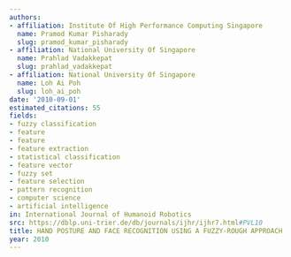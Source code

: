 ```yaml
---
authors:
- affiliation: Institute Of High Performance Computing Singapore
  name: Pramod Kumar Pisharady
  slug: pramod_kumar_pisharady
- affiliation: National University Of Singapore
  name: Prahlad Vadakkepat
  slug: prahlad_vadakkepat
- affiliation: National University Of Singapore
  name: Loh Ai Poh
  slug: loh_ai_poh
date: '2010-09-01'
estimated_citations: 55
fields:
- fuzzy classification
- feature
- feature
- feature extraction
- statistical classification
- feature vector
- fuzzy set
- feature selection
- pattern recognition
- computer science
- artificial intelligence
in: International Journal of Humanoid Robotics
src: https://dblp.uni-trier.de/db/journals/ijhr/ijhr7.html#PVL10
title: HAND POSTURE AND FACE RECOGNITION USING A FUZZY-ROUGH APPROACH
year: 2010
---
```

